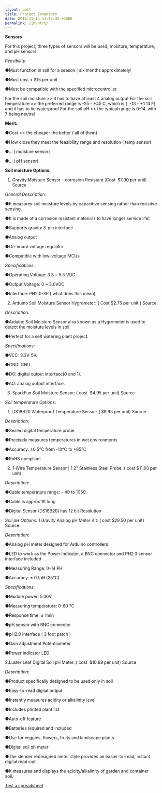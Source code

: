 ```yaml
---
layout: post
title: Project Inventory
date: 2016-11-14 11:43:44 +0000
permalink: /Invntry/
---
```



**Sensors**

For this project, three types of sensors will be used, moisture, temperature, and pH sensors.

*Feasibility:*

●Must function in soil for a season ( six months approximately)

●Must cost < $15 per unit

●Must be compatible with the specified microcontroller

For the soil moisture >> it has to have at least 4 analog output
For the soil temperature >> the preferred range is -25 - +4​
5 C, which is ( ​
-13 - +1​
13 F) and it​
has to be waterproof
For the soil pH >> the typical range is 0-14, with 7 being neutral


**Merit:**

●Cost >> the cheaper the better ( all of them)

●How close they meet the feasibility range and resolution ( temp sensor)

●... ( moisture sensor)

●... ( pH sensor)



**Soil moisture Options:**

1. Gravity Moisture Sensor - corrosion Resistant (Cost ​
$7.90 per unit) ​
Source​

*General Description:*

●It measures soil moisture levels by capacitive sensing rather than resistive
sensing.

●It is made of a corrosion resistant material ( to have longer service life)

●Supports gravity 3-pin interface

●Analog output

●On-board voltage regulator

●Compatible with low-voltage MCUs

*Specifications:*

●Operating Voltage: 3.3 ~ 5.5 VDC

●Output Voltage: 0 ~ 3.0VDC

●Interface: PH2.0-3P ( what does this mean)


2. Arduino Soil Moisture Sensor Hygrometer:​ ( Cost $2.75 per unit ) ​
Source​

*Description:*

●Arduino Soil Moisture Sensor also known as a Hygrometer is used to detect the
moisture levels in soil.

●Perfect for a self watering plant project.

*Specifications:*

●VCC: 3.3V-5V.

●GND: GND.

●DO: digital output interface(0 and 1).

●AO: analog output interface.


3. SparkFun Soil Moisture Sensor: ( cost ​
$4.95​
per unit) Source​



*Soil temperature Options:*

1. DS18B20 Waterproof Temperature Sensor: (​
$9.95 per unit) ​
Source​

*Description:*

●Sealed digital temperature probe

●Precisely measures temperatures in wet environments

●Accuracy: ±0.5°C from -10°C to +85°C

●RoHS compliant

2. 1-Wire Temperature Sensor | 1.2" Stainless Steel Probe: ( cost ​
$11.00 per unit)

*Description:*

●Cable temperature range: - 40 to 105C

●Cable is approx 1ft long

●Digital Sensor (DS18B20) has 12 bit Resolution



*Soil pH Options:*
1.Gravity Analog pH Meter Kit: ( cost ​
$29.50​
per unit) Source​

*Description:*

●Analog pH meter designed for Arduino controllers

●LED to work as the Power Indicator, a BNC connector and PH2.0 sensor
interface included

●Measuring Range: 0-14 PH

●Accuracy: ± 0.1pH (25°C)

*Specifications:*

●Module power: 5.00V

●Measuring temperature: 0-60 °C

●Response time: ≤ 1min

●pH sensor with BNC connector

●pH2.0 interface ( 3 foot patch )

●Gain adjustment Potentiometer

●Power indicator LED

2.Luster Leaf Digital Soil pH Meter: ( cost ​
$10.99​
per unit) Source​

*Description:*

●Product specifically designed to be used only in soil

●Easy-to-read digital output

●Instantly measures acidity or alkalinity level

●Includes printed plant list

●Auto-off feature

●Batteries required and included

●Use for veggies, flowers, fruits and landscape plants

●Digital soil ph meter

●The slender redesigned meter style provides an easier-to-read, instant digital
read-out

●It measures and displays the acidity/alkalinity of garden and container soil.

[Test a spreadsheet](https://docs.google.com/spreadsheets/d/1z-WnUhp07L0hd9GBKKbKFjkjBG45DkJnUDuAHsAOZsM/pubhtml?widget=true&amp;headers=false)
